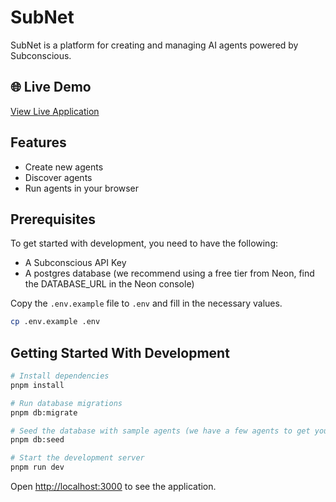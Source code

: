 # SubNet

SubNet is a platform for creating and managing AI agents powered by Subconscious.

## 🌐 Live Demo

[View Live Application](https://subnet-plum.vercel.app/)

## Features

- Create new agents
- Discover agents
- Run agents in your browser

## Prerequisites

To get started with development, you need to have the following:

- A Subconscious API Key
- A postgres database (we recommend using a free tier from Neon, find the DATABASE_URL in the Neon console)

Copy the `.env.example` file to `.env` and fill in the necessary values.

```bash
cp .env.example .env
```

## Getting Started With Development

```bash
# Install dependencies
pnpm install

# Run database migrations
pnpm db:migrate

# Seed the database with sample agents (we have a few agents to get you started)
pnpm db:seed

# Start the development server
pnpm run dev
```

Open [http://localhost:3000](http://localhost:3000) to see the application.

